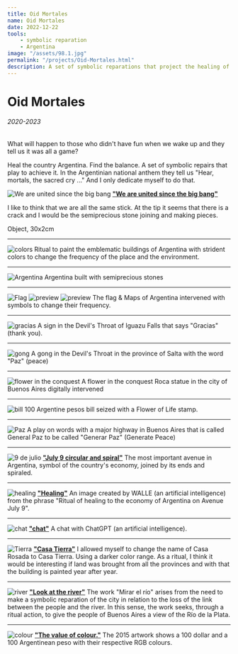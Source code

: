 ```yaml
---
title: Oid Mortales
name: Oid Mortales
date: 2022-12-22
tools:
    - symbolic reparation
    - Argentina
image: "/assets/98.1.jpg"
permalink: "/projects/Oid-Mortales.html"
description: A set of symbolic reparations that project the healing of Argentina.
---
```


# Oid Mortales

###### 2020-2023

What will happen to those who didn't have fun when we wake up and they tell us it was all a game?

Heal the country Argentina. Find the balance. A set of symbolic repairs that play to achieve it. In the Argentinian national anthem they tell us "Hear, mortals, the sacred cry ..."
And I only dedicate myself to do that.

![We are united since the big bang](/assets/100.4.jpg)
**<ins>"We are united since the big bang"</ins>**

I like to think that we are all the same stick. At the tip it seems that there is a crack and I would be the semiprecious stone joining and making pieces.

Object, 30x2cm

---

![colors](/assets/98.2.png)
Ritual to paint the emblematic buildings of Argentina with strident colors to change the frequency of the place and the environment.

---

![Argentina](/assets/98.3.jpg)
Argentina built with semiprecious stones

---

![Flag](/assets/98.1.jpg)
![preview](/assets/98.4.jpg)
![preview](/assets/98.5.jpg)
The flag & Maps of Argentina intervened with symbols to change their frequency.

---

![gracias](/assets/98.6.jpg)
A sign in the Devil's Throat of Iguazu Falls that says "Gracias" (thank you).

---

![gong](/assets/98.7.jpg)
A gong in the Devil's Throat in the province of Salta with the word "Paz" (peace)

---

![flower in the conquest](/assets/99.1.jpg)
A flower in the conquest
Roca statue in the city of Buenos Aires digitally intervened

---

![bill](/assets/99.2.jpg)
100 Argentine pesos bill seized with a Flower of Life stamp.

---

![Paz](/assets/99.3.jpg)
A play on words with a major highway in Buenos Aires that is called General Paz to be called "Generar Paz" (Generate Peace)

---

![9 de julio](/assets/98.8.jpg)
**<ins>"July 9 circular and spiral"</ins>**
The most important avenue in Argentina, symbol of the country's economy, joined by its ends and spiraled.

---

![healing](/assets/98.9.png)
**<ins>"Healing"</ins>**
An image created by WALLE (an artificial intelligence) from the phrase "Ritual of healing to the economy of Argentina on Avenue July 9".

---

![chat](/assets/98.10.png)
**<ins>"chat"</ins>**
A chat with ChatGPT (an artificial intelligence).

---

![Tierra](/assets/99.11.jpg)
**<ins>"Casa Tierra"</ins>**
I allowed myself to change the name of Casa Rosada to Casa Tierra. Using a darker color range.
As a ritual, I think it would be interesting if land was brought from all the provinces and with that the building is painted year after year.

---

![river](/assets/99.12.jpg)
**<ins>"Look at the river"</ins>**
The work "Mirar el río" arises from the need to make a symbolic reparation of the city in relation to the loss of the link between the people and the river. In this sense, the work seeks, through a ritual action, to give the people of Buenos Aires a view of the Río de la Plata.

---

![colour](/assets/99.13.jpg)
**<ins>"The value of colour."</ins>**
The 2015 artwork shows a 100 dollar and a 100 Argentinean peso with their respective RGB colours.

